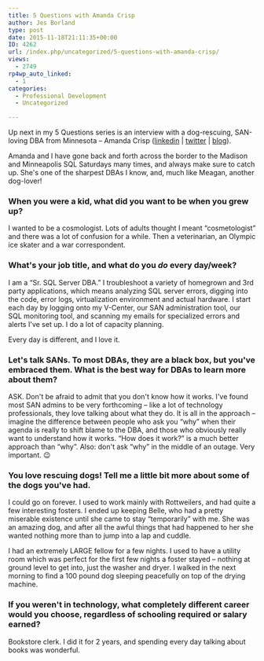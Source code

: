 ```yaml
---
title: 5 Questions with Amanda Crisp
author: Jes Borland
type: post
date: 2015-11-18T21:11:35+00:00
ID: 4262
url: /index.php/uncategorized/5-questions-with-amanda-crisp/
views:
  - 2749
rp4wp_auto_linked:
  - 1
categories:
  - Professional Development
  - Uncategorized

---
```

Up next in my 5 Questions series is an interview with a dog-rescuing, SAN-loving DBA from Minnesota &#8211; Amanda Crisp (<a href="https://www.linkedin.com/in/amanda-crisp-b36a452" target="_blank">linkedin</a> | <a href="https://twitter.com/rottengeek" target="_blank">twitter</a> | <a href="https://rottengeek.wordpress.com/" target="_blank">blog</a>).

Amanda and I have gone back and forth across the border to the Madison and Minneapolis SQL Saturdays many times, and always make sure to catch up. She's one of the sharpest DBAs I know, and, much like Meagan, another dog-lover!

### When you were a kid, what did you want to be when you grew up?

I wanted to be a cosmologist. Lots of adults thought I meant “cosmetologist” and there was a lot of confusion for a while. Then a veterinarian, an Olympic ice skater and a war correspondent.

### What's your job title, and what do you _do_ every day/week?

I am a “Sr. SQL Server DBA.” I troubleshoot a variety of homegrown and 3rd party applications, which means analyzing SQL server errors, digging into the code, error logs, virtualization environment and actual hardware. I start each day by logging onto my V-Center, our SAN administration tool, our SQL monitoring tool, and scanning my emails for specialized errors and alerts I've set up. I do a lot of capacity planning.

Every day is different, and I love it.

### Let's talk SANs. To most DBAs, they are a black box, but you've embraced them. What is the best way for DBAs to learn more about them?

ASK. Don't be afraid to admit that you don't know how it works. I've found most SAN admins to be very forthcoming &#8211; like a lot of technology professionals, they love talking about what they do. It is all in the approach &#8211; imagine the difference between people who ask you “why” when their agenda is really to shift blame to the DBA, and those who obviously really want to understand how it works. “How does it work?” is a much better approach than “why”. Also: don't ask “why” in the middle of an outage. Very important. 😉

### You love rescuing dogs! Tell me a little bit more about some of the dogs you've had.

I could go on forever. I used to work mainly with Rottweilers, and had quite a few interesting fosters. I ended up keeping Belle, who had a pretty miserable existence until she came to stay “temporarily” with me. She was an amazing dog, and after all the awful things that had happened to her she wanted nothing more than to jump into a lap and cuddle.

I had an extremely LARGE fellow for a few nights. I used to have a utility room which was perfect for the first few nights a foster stayed &#8211; nothing at ground level to get into, just the washer and dryer. I walked in the next morning to find a 100 pound dog sleeping peacefully on top of the drying machine.

### If you weren't in technology, what completely different career would you choose, regardless of schooling required or salary earned?

Bookstore clerk. I did it for 2 years, and spending every day talking about books was wonderful.